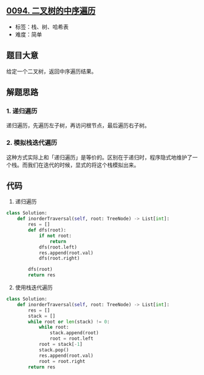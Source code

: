 ## [0094. 二叉树的中序遍历](https://leetcode-cn.com/problems/binary-tree-inorder-traversal/)

- 标签：栈、树、哈希表
- 难度：简单

## 题目大意

给定一个二叉树，返回中序遍历结果。

## 解题思路

### 1. 递归遍历

递归遍历，先遍历左子树，再访问根节点，最后遍历右子树。

### 2. 模拟栈迭代遍历

这种方式实际上和「递归遍历」是等价的。区别在于递归时，程序隐式地维护了一个栈。而我们在迭代的时候，显式的将这个栈模拟出来。

## 代码

1. 递归遍历

```Python
class Solution:
    def inorderTraversal(self, root: TreeNode) -> List[int]:
        res = []
        def dfs(root):
            if not root:
                return
            dfs(root.left)
            res.append(root.val)
            dfs(root.right)

        dfs(root)
        return res
```

2. 使用栈迭代遍历

```Python
class Solution:
    def inorderTraversal(self, root: TreeNode) -> List[int]:
        res = []
        stack = []
        while root or len(stack) != 0:
            while root:
                stack.append(root)
                root = root.left
            root = stack[-1]
            stack.pop()
            res.append(root.val)
            root = root.right
        return res
```

